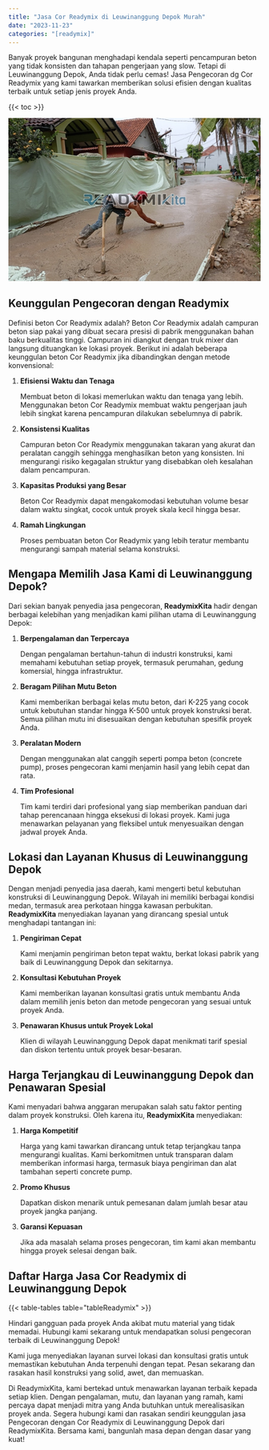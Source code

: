 ```yaml
---
title: "Jasa Cor Readymix di Leuwinanggung Depok Murah"
date: "2023-11-23"
categories: "[readymix]"
---
```


Banyak proyek bangunan menghadapi kendala seperti pencampuran beton yang tidak konsisten dan tahapan pengerjaan yang slow. Tetapi di Leuwinanggung Depok, Anda tidak perlu cemas! Jasa Pengecoran dg Cor Readymix yang kami tawarkan memberikan solusi efisien dengan kualitas terbaik untuk setiap jenis proyek Anda.

{{< toc >}}

![Jasa Cor Readymix di Leuwinanggung Depok Murah](/images/readymix/cor-readymix-26.jpg)

## Keunggulan Pengecoran dengan Readymix

Definisi beton Cor Readymix adalah? Beton Cor Readymix adalah campuran beton siap pakai yang dibuat secara presisi di pabrik menggunakan bahan baku berkualitas tinggi. Campuran ini diangkut dengan truk mixer dan langsung dituangkan ke lokasi proyek. Berikut ini adalah beberapa keunggulan beton Cor Readymix jika dibandingkan dengan metode konvensional:

1. **Efisiensi Waktu dan Tenaga**

   Membuat beton di lokasi memerlukan waktu dan tenaga yang lebih. Menggunakan beton Cor Readymix membuat waktu pengerjaan jauh lebih singkat karena pencampuran dilakukan sebelumnya di pabrik.

2. **Konsistensi Kualitas**

   Campuran beton Cor Readymix menggunakan takaran yang akurat dan peralatan canggih sehingga menghasilkan beton yang konsisten. Ini mengurangi risiko kegagalan struktur yang disebabkan oleh kesalahan dalam pencampuran.

3. **Kapasitas Produksi yang Besar**

   Beton Cor Readymix dapat mengakomodasi kebutuhan volume besar dalam waktu singkat, cocok untuk proyek skala kecil hingga besar.

4. **Ramah Lingkungan**

   Proses pembuatan beton Cor Readymix yang lebih teratur membantu mengurangi sampah material selama konstruksi.

## Mengapa Memilih Jasa Kami di Leuwinanggung Depok?

Dari sekian banyak penyedia jasa pengecoran, **ReadymixKita** hadir dengan berbagai kelebihan yang menjadikan kami pilihan utama di Leuwinanggung Depok:

1. **Berpengalaman dan Terpercaya**

   Dengan pengalaman bertahun-tahun di industri konstruksi, kami memahami kebutuhan setiap proyek, termasuk perumahan, gedung komersial, hingga infrastruktur.

2. **Beragam Pilihan Mutu Beton**

   Kami memberikan berbagai kelas mutu beton, dari K-225 yang cocok untuk kebutuhan standar hingga K-500 untuk proyek konstruksi berat. Semua pilihan mutu ini disesuaikan dengan kebutuhan spesifik proyek Anda.

3. **Peralatan Modern**

   Dengan menggunakan alat canggih seperti pompa beton (concrete pump), proses pengecoran kami menjamin hasil yang lebih cepat dan rata.

4. **Tim Profesional**

   Tim kami terdiri dari profesional yang siap memberikan panduan dari tahap perencanaan hingga eksekusi di lokasi proyek. Kami juga menawarkan pelayanan yang fleksibel untuk menyesuaikan dengan jadwal proyek Anda.

## Lokasi dan Layanan Khusus di Leuwinanggung Depok

Dengan menjadi penyedia jasa daerah, kami mengerti betul kebutuhan konstruksi di Leuwinanggung Depok. Wilayah ini memiliki berbagai kondisi medan, termasuk area perkotaan hingga kawasan perbukitan. **ReadymixKita** menyediakan layanan yang dirancang spesial untuk menghadapi tantangan ini:

1. **Pengiriman Cepat**

   Kami menjamin pengiriman beton tepat waktu, berkat lokasi pabrik yang baik di Leuwinanggung Depok dan sekitarnya.

2. **Konsultasi Kebutuhan Proyek**

   Kami memberikan layanan konsultasi gratis untuk membantu Anda dalam memilih jenis beton dan metode pengecoran yang sesuai untuk proyek Anda.

3. **Penawaran Khusus untuk Proyek Lokal**

   Klien di wilayah Leuwinanggung Depok dapat menikmati tarif spesial dan diskon tertentu untuk proyek besar-besaran.

## Harga Terjangkau di Leuwinanggung Depok dan Penawaran Spesial

Kami menyadari bahwa anggaran merupakan salah satu faktor penting dalam proyek konstruksi. Oleh karena itu, **ReadymixKita** menyediakan:

1. **Harga Kompetitif**

   Harga yang kami tawarkan dirancang untuk tetap terjangkau tanpa mengurangi kualitas. Kami berkomitmen untuk transparan dalam memberikan informasi harga, termasuk biaya pengiriman dan alat tambahan seperti concrete pump.

2. **Promo Khusus**

   Dapatkan diskon menarik untuk pemesanan dalam jumlah besar atau proyek jangka panjang.

3. **Garansi Kepuasan**

   Jika ada masalah selama proses pengecoran, tim kami akan membantu hingga proyek selesai dengan baik.

## Daftar Harga Jasa Cor Readymix di Leuwinanggung Depok

{{< table-tables table="tableReadymix" >}}

Hindari gangguan pada proyek Anda akibat mutu material yang tidak memadai. Hubungi kami sekarang untuk mendapatkan solusi pengecoran terbaik di Leuwinanggung Depok!

Kami juga menyediakan layanan survei lokasi dan konsultasi gratis untuk memastikan kebutuhan Anda terpenuhi dengan tepat. Pesan sekarang dan rasakan hasil konstruksi yang solid, awet, dan memuaskan.

Di ReadymixKita, kami bertekad untuk menawarkan layanan terbaik kepada setiap klien. Dengan pengalaman, mutu, dan layanan yang ramah, kami percaya dapat menjadi mitra yang Anda butuhkan untuk merealisasikan proyek anda. Segera hubungi kami dan rasakan sendiri keunggulan jasa Pengecoran dengan Cor Readymix di Leuwinanggung Depok dari ReadymixKita. Bersama kami, bangunlah masa depan dengan dasar yang kuat!